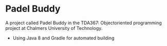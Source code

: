 # Padel Buddy
A project called Padel Buddy in the TDA367: Objectoriented programming project at Chalmers University of Technology.
* Using Java 8 and Gradle for automated building

